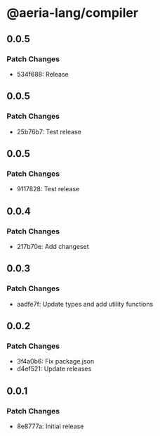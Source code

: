 # @aeria-lang/compiler

## 0.0.5

### Patch Changes

- 534f688: Release

## 0.0.5

### Patch Changes

- 25b76b7: Test release

## 0.0.5

### Patch Changes

- 9117828: Test release

## 0.0.4

### Patch Changes

- 217b70e: Add changeset

## 0.0.3

### Patch Changes

- aadfe7f: Update types and add utility functions

## 0.0.2

### Patch Changes

- 3f4a0b6: Fix package.json
- d4ef521: Update releases

## 0.0.1

### Patch Changes

- 8e8777a: Initial release
